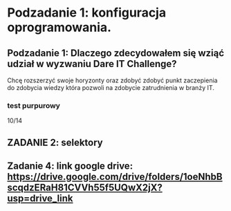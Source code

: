 # Podzadanie 1: konfiguracja oprogramowania.

## Podzadanie 1: Dlaczego zdecydowałem się wziąć udział w wyzwaniu Dare IT Challenge?

Chcę rozszerzyć swoje horyzonty oraz zdobyć zdobyć punkt zaczepienia do zdobycia wiedzy która pozwoli na zdobycie zatrudnienia w branży IT. 


### test purpurowy
10/14

## ZADANIE 2: selektory

## Zadanie 4: link google drive: https://drive.google.com/drive/folders/1oeNhbBscqdzERaH81CVVh55f5UQwX2jX?usp=drive_link

